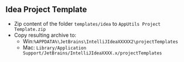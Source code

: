 Idea Project Template
-

- Zip content of the folder `templates/idea` to `AppUtils Project Template.zip` 
- Copy resulting archive to:
  - Win:`%APPDATA%\JetBrains\IntelliJIdeaXXXXX2\projectTemplates`
  - Mac: `Library/Application Support/JetBrains/IntelliJIdeaXXXX.x/projectTemplates`
